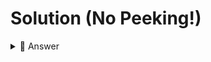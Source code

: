 # Solution (No Peeking!)

<details> <summary> 👀 Answer</summary>

```python
food = input("Name a type of food: ")
plant = input("Name a plant: ")
cookingType = input("What is a way to cook something?")
burntFood = input("How do you describe burnt food?")
householdItem = input("Name something in your house: ")

print()
print("Tonight's dinner:")

print("For dinner you should make", cookingType, food, "with", burntFood, plant, "on a plate of", householdItem)
```

</details>